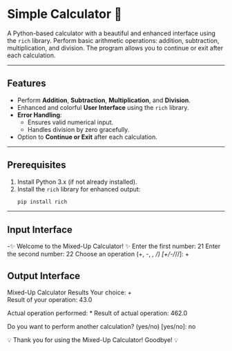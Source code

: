 # Simple Calculator 🧮

A Python-based calculator with a beautiful and enhanced interface using the `rich` library. Perform basic arithmetic operations: addition, subtraction, multiplication, and division. The program allows you to continue or exit after each calculation.

---

## Features

- Perform **Addition**, **Subtraction**, **Multiplication**, and **Division**.
- Enhanced and colorful **User Interface** using the `rich` library.
- **Error Handling**:
  - Ensures valid numerical input.
  - Handles division by zero gracefully.
- Option to **Continue or Exit** after each calculation.

---

## Prerequisites

1. Install Python 3.x (if not already installed).
2. Install the `rich` library for enhanced output:
   ```bash
   pip install rich

---
## Input Interface

-✨ Welcome to the Mixed-Up Calculator! ✨
Enter the first number: 21
Enter the second number: 22
Choose an operation (+, -, *, /) [+/-/*//]: +

## Output Interface

Mixed-Up Calculator Results
Your choice: +                                                                  
Result of your operation: 43.0                                                                                                                         

Actual operation performed: * 
Result of actual operation: 462.0 


Do you want to perform another calculation? (yes/no) [yes/no]: no

💡 Thank you for using the Mixed-Up Calculator! Goodbye! 💡

